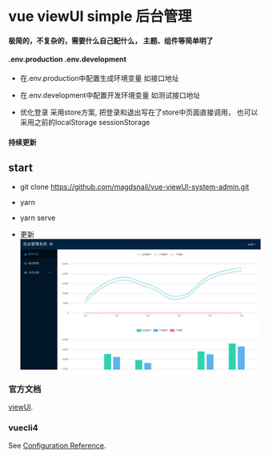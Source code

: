 # vue viewUI simple 后台管理
#### 极简的，不复杂的，需要什么自己配什么， 主题、组件等简单明了
#### .env.production .env.development
+ 在.env.production中配置生成环境变量 如接口地址
- 在.env.development中配置开发环境变量 如测试接口地址

+ 优化登录 采用store方案, 把登录和退出写在了store中页面直接调用， 也可以采用之前的localStorage sessionStorage

#### 持续更新
## start
+ git clone https://github.com/magdsnail/vue-viewUI-system-admin.git
+ yarn
+ yarn serve

+   更新
![show](https://github.com/magdsnail/vue-viewUI-admin/blob/master/images/2.jpg)

### 官方文档
[viewUI](https://www.iviewui.com/).

### vuecli4
See [Configuration Reference](https://cli.vuejs.org/config/).
